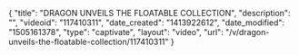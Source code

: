 {
    "title": "DRAGON UNVEILS THE FLOATABLE COLLECTION",
    "description": "",
    "videoid": "117410311",
    "date_created": "1413922612",
    "date_modified": "1505161378",
    "type": "captivate",
    "layout": "video",
    "url": "\/v\/dragon-unveils-the-floatable-collection\/117410311"
}